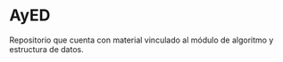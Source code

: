 # AyED
Repositorio que cuenta con material vinculado al módulo de algoritmo y estructura de datos. 
